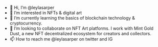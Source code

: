- 👋 Hi, I’m @leylasarper
- 👀 I’m interested in NFTs & digital art
- 🌱 I’m currently learning the basics of blockchain technology & cryptocurrency.
- 💞️ I’m looking to collaborate on NFT Art platforms. I work with Mint Gold Dust, a new NFT decentralized ecosystem for creators and collectors. 
- 📫 How to reach me @leylasarper on twitter and IG

<!---
leylasarper/leylasarper is a ✨ special ✨ repository because its `README.md` (this file) appears on your GitHub profile.
You can click the Preview link to take a look at your changes.
--->
